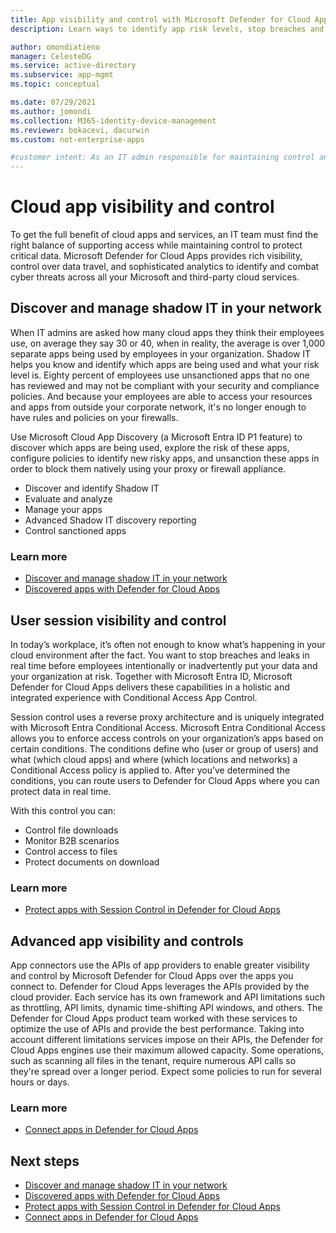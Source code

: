 ```yaml
---
title: App visibility and control with Microsoft Defender for Cloud Apps
description: Learn ways to identify app risk levels, stop breaches and leaks in real time, and use app connectors to take advantage of provider APIs for visibility and governance.

author: omondiatieno
manager: CelesteDG
ms.service: active-directory
ms.subservice: app-mgmt
ms.topic: conceptual

ms.date: 07/29/2021
ms.author: jomondi
ms.collection: M365-identity-device-management
ms.reviewer: bokacevi, dacurwin
ms.custom: not-enterprise-apps

#customer intent: As an IT admin responsible for maintaining control and protecting critical data in cloud apps and services, I want to use Microsoft Defender for Cloud Apps to gain visibility, control data travel, and identify and combat cyber threats across all Microsoft and third-party cloud services, so that I can ensure the security and compliance of my organization's cloud environment.
---
```


# Cloud app visibility and control

To get the full benefit of cloud apps and services, an IT team must find the right balance of supporting access while maintaining control to protect critical data. Microsoft Defender for Cloud Apps provides rich visibility, control over data travel, and sophisticated analytics to identify and combat cyber threats across all your Microsoft and third-party cloud services.

## Discover and manage shadow IT in your network

When IT admins are asked how many cloud apps they think their employees use, on average they say 30 or 40, when in reality, the average is over 1,000 separate apps being used by employees in your organization. Shadow IT helps you know and identify which apps are being used and what your risk level is. Eighty percent of employees use unsanctioned apps that no one has reviewed and may not be compliant with your security and compliance policies. And because your employees are able to access your resources and apps from outside your corporate network, it's no longer enough to have rules and policies on your firewalls.

Use Microsoft Cloud App Discovery (a Microsoft Entra ID P1 feature) to discover which apps are being used, explore the risk of these apps, configure policies to identify new risky apps, and unsanction these apps in order to block them natively using your proxy or firewall appliance.

- Discover and identify Shadow IT
- Evaluate and analyze
- Manage your apps
- Advanced Shadow IT discovery reporting
- Control sanctioned apps

### Learn more

- [Discover and manage shadow IT in your network](/defender-cloud-apps/tutorial-shadow-it)
- [Discovered apps with Defender for Cloud Apps](/defender-cloud-apps/discovered-apps)

## User session visibility and control

In today’s workplace, it’s often not enough to know what’s happening in your cloud environment after the fact. You want to stop breaches and leaks in real time before employees intentionally or inadvertently put your data and your organization at risk. Together with Microsoft Entra ID, Microsoft Defender for Cloud Apps delivers these capabilities in a holistic and integrated experience with Conditional Access App Control.

Session control uses a reverse proxy architecture and is uniquely integrated with Microsoft Entra Conditional Access. Microsoft Entra Conditional Access allows you to enforce access controls on your organization’s apps based on certain conditions. The conditions define who (user or group of users) and what (which cloud apps) and where (which locations and networks) a Conditional Access policy is applied to. After you’ve determined the conditions, you can route users to Defender for Cloud Apps where you can protect data in real time.  

With this control you can:

- Control file downloads
- Monitor B2B scenarios  
- Control access to files  
- Protect documents on download  

### Learn more

- [Protect apps with Session Control in Defender for Cloud Apps](/defender-cloud-apps/proxy-intro-aad)

## Advanced app visibility and controls

App connectors use the APIs of app providers to enable greater visibility and control by Microsoft Defender for Cloud Apps over the apps you connect to.
Defender for Cloud Apps leverages the APIs provided by the cloud provider. Each service has its own framework and API limitations such as throttling, API limits, dynamic time-shifting API windows, and others. The Defender for Cloud Apps product team worked with these services to optimize the use of APIs and provide the best performance. Taking into account different limitations services impose on their APIs, the Defender for Cloud Apps engines use their maximum allowed capacity. Some operations, such as scanning all files in the tenant, require numerous API calls so they're spread over a longer period. Expect some policies to run for several hours or days.

### Learn more

- [Connect apps in Defender for Cloud Apps](/defender-cloud-apps/enable-instant-visibility-protection-and-governance-actions-for-your-apps)

## Next steps

- [Discover and manage shadow IT in your network](/defender-cloud-apps/tutorial-shadow-it)
- [Discovered apps with Defender for Cloud Apps](/defender-cloud-apps/discovered-apps)
- [Protect apps with Session Control in Defender for Cloud Apps](/defender-cloud-apps/proxy-intro-aad)
- [Connect apps in Defender for Cloud Apps](/defender-cloud-apps/enable-instant-visibility-protection-and-governance-actions-for-your-apps)
